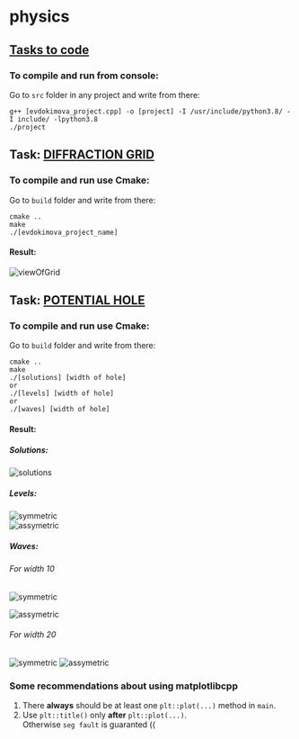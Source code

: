 # physics

## [Tasks to code](https://github.com/DaryaEvd/physics/blob/main/stuff/tasks.pdf)  

### To compile and run from console:  
Go to `src` folder in any project and write from there:  
```
g++ [evdokimova_project.cpp] -o [project] -I /usr/include/python3.8/ -I include/ -lpython3.8  
./project  
```

## Task: [DIFFRACTION GRID](https://github.com/DaryaEvd/physics/tree/main/difraction_grid)  
### To compile and run use Cmake:  
Go to `build` folder and write from there: 
``` 
cmake ..  
make  
./[evdokimova_project_name]  
```  

#### Result:  
![viewOfGrid](https://github.com/DaryaEvd/physics/blob/main/difraction_grid/pictures/Diffraction_grid.png  )  
  
## Task: [POTENTIAL HOLE](https://github.com/DaryaEvd/physics/tree/main/potential_hole)   

### To compile and run use Cmake:  
Go to `build` folder and write from there: 
``` 
cmake ..  
make
./[solutions] [width of hole]  
or
./[levels] [width of hole]  
or  
./[waves] [width of hole]    
```  

#### Result:  
##### Solutions:  
![solutions](https://github.com/DaryaEvd/physics/blob/main/potential_hole/pictures/Solutions.png)  

  
##### Levels:  
![symmetric](https://github.com/DaryaEvd/physics/blob/main/potential_hole/pictures/Symmetric_levels.png)  
![assymetric](https://github.com/DaryaEvd/physics/blob/main/potential_hole/pictures/Assymmetric_levels.png)  

##### Waves:
###### For width 10
![symmetric](https://github.com/DaryaEvd/physics/blob/main/potential_hole/pictures/Symetric_waves_10.png) 
 
![assymetric](https://github.com/DaryaEvd/physics/blob/main/potential_hole/pictures/Assymetric_waves_10.png)  

###### For width 20
![symmetric](https://github.com/DaryaEvd/physics/blob/main/potential_hole/pictures/Symetric_waves_20.png) 
![assymetric](https://github.com/DaryaEvd/physics/blob/main/potential_hole/pictures/Assymetric_waves_10.png)  

### Some recommendations about using matplotlibcpp  
1. There **always** should be at least one `plt::plot(...)` method in `main`.  
2. Use `plt::title()` only **after** `plt::plot(...)`.  
Otherwise `seg fault` is guaranted ((  





